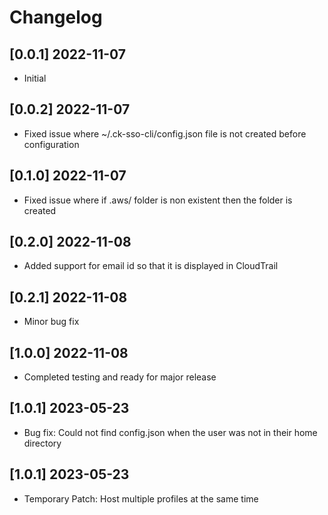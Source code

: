 # Changelog

## [0.0.1] 2022-11-07
- Initial


## [0.0.2] 2022-11-07
- Fixed issue where ~/.ck-sso-cli/config.json file is not created before configuration
## [0.1.0] 2022-11-07
- Fixed issue where if .aws/ folder is non existent then the folder is created

## [0.2.0] 2022-11-08
- Added support for email id so that it is displayed in CloudTrail

## [0.2.1] 2022-11-08
- Minor bug fix

## [1.0.0] 2022-11-08
- Completed testing and ready for major release

## [1.0.1] 2023-05-23
- Bug fix: Could not find config.json when the user was not in their home directory

## [1.0.1] 2023-05-23
- Temporary Patch: Host multiple profiles at the same time